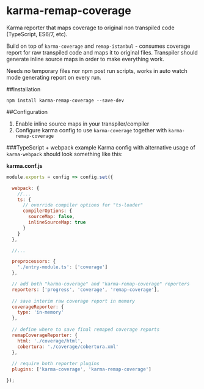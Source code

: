 # karma-remap-coverage
Karma reporter that maps coverage to original non transpiled code (TypeScript, ES6/7, etc).

Build on top of `karma-coverage` and `remap-istanbul` - consumes coverage report for raw transpiled code and maps it to original files. Transpiler should generate inline source maps in order to make everything work.

Needs no temporary files nor npm post run scripts, works in auto watch mode generating report on every run.

##Installation
```
npm install karma-remap-coverage --save-dev
```

##Configuration
1. Enable inline source maps in your transpiler/compiler
2. Configure karma config to use `karma-coverage` together with `karma-remap-coverage`

###TypeScript + webpack example
Karma config with alternative usage of `karma-webpack` should look something like this:

**karma.conf.js**
```javascript
module.exports = config => config.set({

  webpack: {
    //...
    ts: {
      // override compiler options for "ts-loader"
      compilerOptions: {
        sourceMap: false,
        inlineSourceMap: true
      }
    }
  },

  //...

  preprocessors: {
    './entry-module.ts': ['coverage']
  },

  // add both "karma-coverage" and "karma-remap-coverage" reporters
  reporters: ['progress', 'coverage', 'remap-coverage'],
  
  // save interim raw coverage report in memory
  coverageReporter: {
    type: 'in-memory'
  },
  
  // define where to save final remaped coverage reports
  remapCoverageReporter: {
    html: './coverage/html',
    cobertura: './coverage/cobertura.xml'
  },
  
  // require both reporter plugins
  plugins: ['karma-coverage', 'karma-remap-coverage']

});
```
